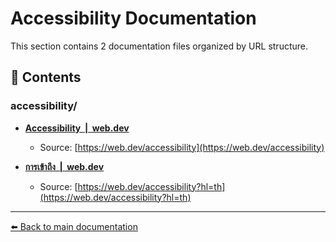 # Accessibility Documentation

This section contains 2 documentation files organized by URL structure.

## 📄 Contents

### accessibility/

- **[Accessibility  |  web.dev](Accessibility_web.dev.md)**
  - Source: [https://web.dev/accessibility](https://web.dev/accessibility)

- **[การเข้าถึง  |  web.dev](การเข้าถึง_web.dev.md)**
  - Source: [https://web.dev/accessibility?hl=th](https://web.dev/accessibility?hl=th)


---

[⬅️ Back to main documentation](../README.md)
